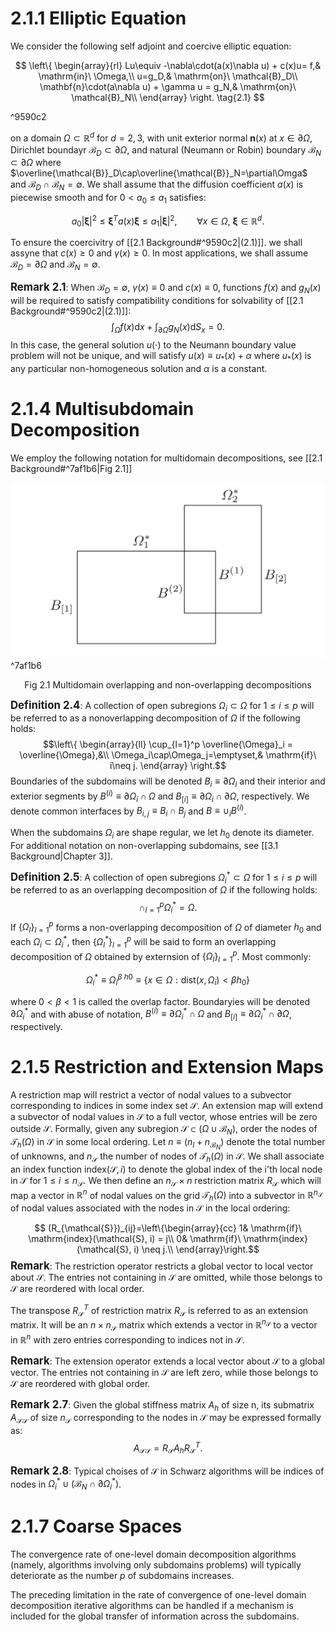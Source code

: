 # 2.1.1 Elliptic Equation
We consider the following self adjoint and coercive elliptic equation:

$$
\left\{
\begin{array}{rl}
Lu\equiv -\nabla\cdot(a(x)\nabla u) + c(x)u= f,& \mathrm{in}\ \Omega,\\
u=g_D,& \mathrm{on}\ \mathcal{B}_D\\
\mathbf{n}\cdot(a\nabla u) + \gamma u = g_N,& \mathrm{on}\ \mathcal{B}_N\\
\end{array}
\right. \tag{2.1}
$$

^9590c2

on a domain $\Omega\subset \mathbb{R}^d$ for $d=2,3$, with unit exterior normal $\mathbf{n}(x)$ at $x\in\partial \Omega$, Dirichlet boundayr $\mathcal{B}_D\subset\partial\Omega$, and natural (Neumann or Robin) boundary $\mathcal{B}_N\subset\partial\Omega$ where $\overline{\mathcal{B}}_D\cap\overline{\mathcal{B}}_N=\partial\Omga$ and $\mathcal{B}_D\cap\mathcal{B}_N=\emptyset$. We shall assume that the diffusion coefficient $a(x)$ is piecewise smooth and for $0<a_0\leq a_1$ satisfies:

$$a_0\lvert \boldsymbol{\xi}\rvert^2\leq\boldsymbol{\xi}^Ta(x)\boldsymbol{\xi}\leq a_1\lvert\boldsymbol{\xi}\rvert^2,\qquad \forall x\in\Omega,\ \boldsymbol{\xi}\in\mathbb{R}^d.$$

To ensure the coercivitry of [[2.1 Background#^9590c2|(2.1)]]. we shall assyne that $c(x)\geq 0$ and $\gamma(x)\geq 0$. In most applications, we shall assume $\mathcal{B}_D=\partial\Omega$ and $\mathcal{B}_N=\emptyset$.

**<big>Remark 2.1</big>**: When $\mathcal{B}_D=\emptyset$, $\gamma(x)\equiv 0$ and $c(x)\equiv 0$, functions $f(x)$ and $g_N(x)$ will be required to satisfy compatibility conditions for solvability of [[2.1 Background#^9590c2|(2.1)]]:
$$\int_\Omega f(x)\mathrm{d}x + \int_{\partial\Omega} g_N(x)\mathrm{d}S_x = 0.$$
In this case, the general solution $u(\cdot)$ to the Neumann boundary value problem will not be unique, and will satisfy $u(x)\equiv u_*(x) + \alpha$ where $u_*(x)$ is any particular non-homogeneous solution and $\alpha$ is a constant.

# 2.1.4 Multisubdomain Decomposition
We employ the following notation for multidomain decompositions, see [[2.1 Background#^7af1b6|Fig 2.1]]

![Fig 1.3](../src/Chapter1/BoundarySegments.png "Fig 1.3") ^7af1b6
<center><a name = "fig:1.3">Fig 2.1 Multidomain overlapping and non-overlapping decompositions</a></center>

**<big>Definition 2.4</big>**: A collection of open subregions $\Omega_i\subset\Omega$ for $1\leq i\leq p$ will be referred to as a nonoverlapping decomposition of $\Omega$ if the following holds:
$$\left\{
\begin{array}{ll}
\cup_{l=1}^p \overline{\Omega}_i = \overline{\Omega},&\\
\Omega_i\cap\Omega_j=\emptyset,& \mathrm{if}\ i\neq j.
\end{array}
\right.$$
Boundaries of the subdomains will be denoted $B_i\equiv \partial\Omega_i$ and their interior and exterior segments by $B^{(i)}\equiv \partial\Omega_i\cap\Omega$ and $B_{[i]}\equiv\partial\Omega_i\cap\partial\Omega$, respectively. We denote common interfaces by $B_{i,j}\equiv B_i\cap B_j$ and $B\equiv \cup_i B^{(i)}$.

When the subdomains $\Omega_i$ are shape regular, we let $h_0$ denote its diameter. For additional notation on non-overlapping subdomains, see [[3.1 Background|Chapter 3]].

**<big>Definition 2.5</big>**: A collection of open subregions $\Omega_i^*\subset \Omega$ for $1\leq i\leq p$ will be referred to as an overlapping decomposition of $\Omega$ if the following holds:
$$\cap_{l=1}^p\Omega_i^*=\Omega.$$
If $\{\Omega_l\}_{l=1}^p$ forms a non-overlapping decomposition of $\Omega$ of diameter $h_0$ and each $\Omega_i\subset\Omega_i^*$, then $\{\Omega_l^*\}_{l=1}^p$ will be said to form an overlapping decomposition of $\Omega$ obtained by externsion of $\{\Omega_l\}_{l=1}^p$. Most commonly:

$$\Omega_i^* \equiv\Omega_i^{\beta\ h0}\equiv\left\{x\in\Omega:\mathrm{dist}(x,\Omega_i)<\beta h_0\right\} \tag{2.8}$$

where $0<\beta<1$ is called the overlap factor. Boundaryies will be denoted $\partial \Omega_i^*$ and with abuse of notation, $B^{(i)}\equiv \partial\Omega_i^*\cap\Omega$ and $B_{[i]}\equiv\partial\Omega_i^*\cap\partial\Omega$, respectively.

# 2.1.5 Restriction and Extension Maps 
A restriction map will restrict a vector of nodal values to a subvector corresponding to indices in some index set $\mathcal{S}$. An extension map will extend a subvector of nodal values in $\mathcal{S}$ to a full vector, whose entries will be zero outside $\mathcal{S}$. Formally, given any subregion $\mathcal{S}\subset (\Omega\cup\mathcal{B}_N)$, order the nodes of $\mathcal{T}_h(\Omega)$ in $\mathcal{S}$ in some local ordering. Let $n\equiv(n_I + n_{\mathcal{B}_N})$ denote the total number of unknowns, and $n_{\mathcal{S}}$ the number of nodes of $\mathcal{T}_h(\Omega)$ in $\mathcal{S}$. We shall associate an index function $\mathrm{index}(\mathcal{S}, i)$ to denote the global index of the i'th local node in $\mathcal{S}$ for $1\leq i\leq n_{\mathcal{S}}$. We then define an $n_{\mathcal{S}} \times n$ restriction matrix $R_{\mathcal{S}}$ which will map a vector in $\mathbb{R}^n$ of nodal values on the grid $\mathcal{T}_h(\Omega)$ into a subvector in $\mathbb{R}^{n_{\mathcal{S}}}$ of nodal values associated with the nodes in $\mathcal{S}$ in the local ordering:

$$
(R_{\mathcal{S}})_{ij}=\left\{\begin{array}{cc}
1& \mathrm{if}\ \mathrm{index}(\mathcal{S}, i) = j\\
0& \mathrm{if}\ \mathrm{index}(\mathcal{S}, i) \neq j.\\
\end{array}\right.$$
**<big>Remark</big>**: The restriction operator restricts a global vector to local vector about $\mathcal{S}$. The entries not containing in $\mathcal{S}$ are omitted, while those belongs to $\mathcal{S}$ are reordered with local order.

The transpose $R_{\mathcal{S}}^T$ of restriction matrix $R_{\mathcal{S}}$ is referred to as an extension matrix. It will be an $n\times n_{\mathcal{S}}$ matrix which extends a vector in $\mathbb{R}^{n_{\mathcal{S}}}$ to a vector in $\mathbb{R}^n$ with zero entries corresponding to indices not in $\mathcal{S}$.

**<big>Remark</big>**: The extension operator extends a local vector about $\mathcal{S}$ to a global vector. The entries not containing in $\mathcal{S}$ are left zero, while those belongs to $\mathcal{S}$ are reordered with global order.

**<big>Remark 2.7</big>**: Given the global stiffness matrix $A_h$ of size n, its submatrix $A_{\mathcal{S}\mathcal{S}}$ of size $n_{\mathcal{S}}$ corresponding to the nodes in $\mathcal{S}$ may be expressed formally as:
$$A_{\mathcal{S}\mathcal{S}} = R_{\mathcal{S}}A_hR_{\mathcal{S}}^T.$$

**<big>Remark 2.8</big>**: Typical choises of $\mathcal{S}$ in Schwarz algorithms will be indices of nodes in $\Omega_i^*\cup(\mathcal{B}_N\cap\partial\Omega_i^*)$. 

# 2.1.7 Coarse Spaces
The convergence rate of one-level domain decomposition algorithms (namely, algorithms involving only subdomains problems) will typically deteriorate as the number $p$ of subdomains increases.

The preceding limitation in the rate of convergence of one-level domain decomposition iterative algorithms can be handled if a mechanism is included for the global transfer of information across the subdomains.